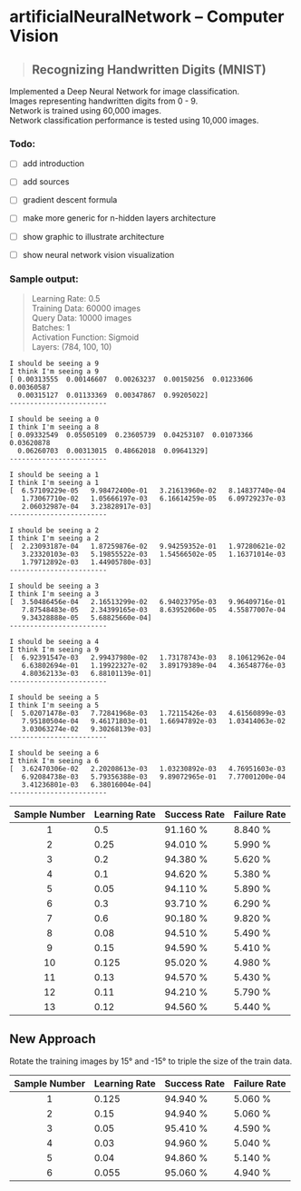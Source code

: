 # artificialNeuralNetwork – Computer Vision
> ## Recognizing Handwritten Digits (MNIST)

Implemented a Deep Neural Network for image classification.<br>
Images representing handwritten digits from 0 - 9.<br>
Network is trained using 60,000 images.<br>
Network classification performance is tested using 10,000 images.<br>

### Todo:
- [ ] add introduction
- [ ] add sources
- [ ] gradient descent formula
- [ ] make more generic for n-hidden layers architecture
- [ ] show graphic to illustrate architecture
- [ ] show neural network vision visualization



### Sample output:
>Learning Rate: 0.5<br>
Training Data: 60000 images<br>
Query Data: 10000 images<br>
Batches: 1<br>
Activation Function: Sigmoid<br>
Layers: (784, 100, 10)<br>
```
I should be seeing a 9
I think I'm seeing a 9
[ 0.00313555  0.00146607  0.00263237  0.00150256  0.01233606  0.00360587
  0.00315127  0.01133369  0.00347867  0.99205022]
------------------------

I should be seeing a 0
I think I'm seeing a 8
[ 0.09332549  0.05505109  0.23605739  0.04253107  0.01073366  0.03620878
  0.06260703  0.00313015  0.48662018  0.09641329]
------------------------

I should be seeing a 1
I think I'm seeing a 1
[  6.57109229e-05   9.98472400e-01   3.21613960e-02   8.14837740e-04
   1.73067710e-02   1.05666197e-03   6.16614259e-05   6.09729237e-03
   2.06032987e-04   3.23828917e-03]
------------------------

I should be seeing a 2
I think I'm seeing a 2
[  2.23093187e-04   1.87259876e-02   9.94259352e-01   1.97280621e-02
   3.23320103e-03   5.19855522e-03   1.54566502e-05   1.16371014e-03
   1.79712892e-03   1.44905780e-03]
------------------------

I should be seeing a 3
I think I'm seeing a 3
[  3.50486456e-04   2.16513299e-02   6.94023795e-03   9.96409716e-01
   7.87548483e-05   2.34399165e-03   8.63952060e-05   4.55877007e-04
   9.34328888e-05   5.68825660e-04]
------------------------

I should be seeing a 4
I think I'm seeing a 9
[  6.92391547e-03   2.99437980e-02   1.73178743e-03   8.10612962e-04
   6.63802694e-01   1.19922327e-02   3.89179389e-04   4.36548776e-03
   4.80362133e-03   6.88101139e-01]
------------------------

I should be seeing a 5
I think I'm seeing a 5
[  5.02071478e-03   7.72841968e-03   1.72115426e-03   4.61560899e-03
   7.95180504e-04   9.46171803e-01   1.66947892e-03   1.03414063e-02
   3.03063274e-02   9.30268139e-03]
------------------------

I should be seeing a 6
I think I'm seeing a 6
[  3.62470306e-02   2.20208613e-03   1.03230892e-03   4.76951603e-03
   6.92084738e-03   5.79356388e-03   9.89072965e-01   7.77001200e-04
   3.41236801e-03   6.38016004e-04]
------------------------
```
Sample Number | Learning Rate | Success Rate | Failure Rate
:--------------:|---------------|--------------|--------------
1 | 0.5 | 91.160 % | 8.840 %
2 | 0.25 | 94.010 % | 5.990 %
3 | 0.2 | 94.380 %| 5.620 %
4 | 0.1 | 94.620 % | 5.380 %
5 | 0.05 | 94.110 % | 5.890 % 
6 | 0.3 | 93.710 % | 6.290 %
7 | 0.6 | 90.180 % | 9.820 %
8 | 0.08 | 94.510 % | 5.490 %
9 | 0.15 | 94.590 % | 5.410 % 
10 | 0.125 | 95.020 % | 4.980 % 
11 | 0.13 | 94.570 % | 5.430 %
12 | 0.11 | 94.210 % | 5.790 %
13 | 0.12 | 94.560 % | 5.440 % 

## New Approach
Rotate the training images by 15° and -15° to triple the size of the train data.<br>

Sample Number | Learning Rate | Success Rate | Failure Rate
:--------------:|---------------|--------------|--------------
1 | 0.125 | 94.940 % | 5.060 %
2 | 0.15 | 94.940 % | 5.060 %
3 | 0.05 | 95.410 % | 4.590 %
4 | 0.03 | 94.960 % | 5.040 %
5 | 0.04 | 94.860 % | 5.140 % 
6 | 0.055 | 95.060 % | 4.940 %
